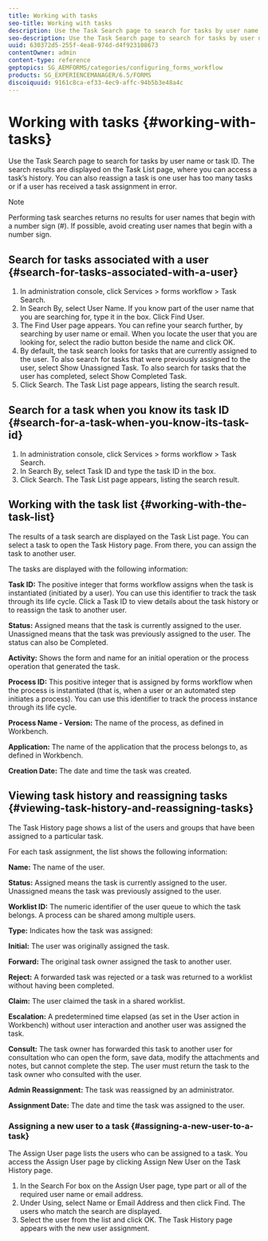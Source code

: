 ```yaml
---
title: Working with tasks
seo-title: Working with tasks
description: Use the Task Search page to search for tasks by user name or task ID. Learn more about working with tasks.
seo-description: Use the Task Search page to search for tasks by user name or task ID. Learn more about working with tasks.
uuid: 630372d5-255f-4ea8-974d-d4f923108673
contentOwner: admin
content-type: reference
geptopics: SG_AEMFORMS/categories/configuring_forms_workflow
products: SG_EXPERIENCEMANAGER/6.5/FORMS
discoiquuid: 9161c8ca-ef33-4ec9-affc-94b5b3e48a4c
---
```


# Working with tasks {#working-with-tasks}

Use the Task Search page to search for tasks by user name or task ID. The search results are displayed on the Task List page, where you can access a task’s history. You can also reassign a task is one user has too many tasks or if a user has received a task assignment in error.

>[!NOTE]
>
>Performing task searches returns no results for user names that begin with a number sign (#). If possible, avoid creating user names that begin with a number sign.

## Search for tasks associated with a user {#search-for-tasks-associated-with-a-user}

1. In administration console, click Services &gt; forms workflow &gt; Task Search.
1. In Search By, select User Name. If you know part of the user name that you are searching for, type it in the box. Click Find User.
1. The Find User page appears. You can refine your search further, by searching by user name or email. When you locate the user that you are looking for, select the radio button beside the name and click OK.
1. By default, the task search looks for tasks that are currently assigned to the user. To also search for tasks that were previously assigned to the user, select Show Unassigned Task. To also search for tasks that the user has completed, select Show Completed Task.
1. Click Search. The Task List page appears, listing the search result.

## Search for a task when you know its task ID {#search-for-a-task-when-you-know-its-task-id}

1. In administration console, click Services &gt; forms workflow &gt; Task Search.
1. In Search By, select Task ID and type the task ID in the box.
1. Click Search. The Task List page appears, listing the search result.

## Working with the task list {#working-with-the-task-list}

The results of a task search are displayed on the Task List page. You can select a task to open the Task History page. From there, you can assign the task to another user.

The tasks are displayed with the following information:

**Task ID:** The positive integer that forms workflow assigns when the task is instantiated (initiated by a user). You can use this identifier to track the task through its life cycle. Click a Task ID to view details about the task history or to reassign the task to another user.

**Status:** Assigned means that the task is currently assigned to the user. Unassigned means that the task was previously assigned to the user. The status can also be Completed.

**Activity:** Shows the form and name for an initial operation or the process operation that generated the task.

**Process ID:** This positive integer that is assigned by forms workflow when the process is instantiated (that is, when a user or an automated step initiates a process). You can use this identifier to track the process instance through its life cycle.

**Process Name - Version:** The name of the process, as defined in Workbench.

**Application:** The name of the application that the process belongs to, as defined in Workbench.

**Creation Date:** The date and time the task was created.

## Viewing task history and reassigning tasks {#viewing-task-history-and-reassigning-tasks}

The Task History page shows a list of the users and groups that have been assigned to a particular task.

For each task assignment, the list shows the following information:

**Name:** The name of the user.

**Status:** Assigned means the task is currently assigned to the user. Unassigned means the task was previously assigned to the user.

**Worklist ID:** The numeric identifier of the user queue to which the task belongs. A process can be shared among multiple users.

**Type:** Indicates how the task was assigned:

**Initial:** The user was originally assigned the task.

**Forward:** The original task owner assigned the task to another user.

**Reject:** A forwarded task was rejected or a task was returned to a worklist without having been completed.

**Claim:** The user claimed the task in a shared worklist.

**Escalation:** A predetermined time elapsed (as set in the User action in Workbench) without user interaction and another user was assigned the task.

**Consult:** The task owner has forwarded this task to another user for consultation who can open the form, save data, modify the attachments and notes, but cannot complete the step. The user must return the task to the task owner who consulted with the user.

**Admin Reassignment:** The task was reassigned by an administrator.

**Assignment Date:** The date and time the task was assigned to the user.

### Assigning a new user to a task {#assigning-a-new-user-to-a-task}

The Assign User page lists the users who can be assigned to a task. You access the Assign User page by clicking Assign New User on the Task History page.

1. In the Search For box on the Assign User page, type part or all of the required user name or email address.
1. Under Using, select Name or Email Address and then click Find. The users who match the search are displayed.
1. Select the user from the list and click OK. The Task History page appears with the new user assignment.

